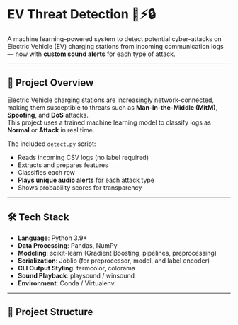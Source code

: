 # EV Threat Detection 🚗⚡🔒

A machine learning–powered system to detect potential cyber-attacks on Electric Vehicle (EV) charging stations from incoming communication logs — now with **custom sound alerts** for each type of attack.

---

## 📌 Project Overview

Electric Vehicle charging stations are increasingly network-connected, making them susceptible to threats such as **Man-in-the-Middle (MitM)**, **Spoofing**, and **DoS** attacks.  
This project uses a trained machine learning model to classify logs as **Normal** or **Attack** in real time.

The included `detect.py` script:
- Reads incoming CSV logs (no label required)
- Extracts and prepares features
- Classifies each row
- **Plays unique audio alerts** for each attack type
- Shows probability scores for transparency

---

## 🛠 Tech Stack

- **Language**: Python 3.9+
- **Data Processing**: Pandas, NumPy
- **Modeling**: scikit-learn (Gradient Boosting, pipelines, preprocessing)
- **Serialization**: Joblib (for preprocessor, model, and label encoder)
- **CLI Output Styling**: termcolor, colorama
- **Sound Playback**: playsound / winsound
- **Environment**: Conda / Virtualenv

---

## 📂 Project Structure

